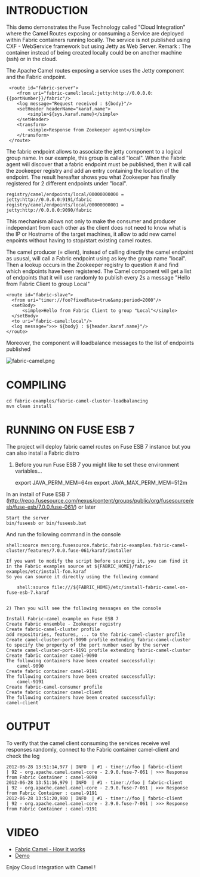 ﻿﻿INTRODUCTION
============

This demo demonstrates the Fuse Technology called "Cloud Integration" where the Camel Routes exposing or consuming
a Service are deployed within Fabric containers running locally. The service is not published using CXF - WebService
framework but using Jetty as Web Server.
Remark : The container instead of being created locally could be on another machine (ssh) or in the cloud.

The Apache Camel routes exposing a service uses the Jetty component and the Fabric endpoint.

     <route id="fabric-server">
        <from uri="fabric-camel:local:jetty:http://0.0.0.0:{{portNumber}}/fabric"/>
        <log message="Request received : ${body}"/>
        <setHeader headerName="karaf.name">
            <simple>${sys.karaf.name}</simple>
        </setHeader>
        <transform>
            <simple>Response from Zookeeper agent</simple>
        </transform>
     </route>

The fabric endpoint allows to associate the jetty component to a logical group name. In our example, this group is called "local".
When the Fabric agent will discover that a fabric endpoint must be published, then it will call the zookeeper registry and add an entry containing
the location of the endpoint. The result hereafter shows you what Zookeeper has finally registered for 2 different endpoints under "local".

    registry/camel/endpoints/local/00000000000 = jetty:http://0.0.0.0:9191/fabric
    registry/camel/endpoints/local/00000000001 = jetty:http://0.0.0.0:9090/fabric

This mechanism allows not only to make the consumer and producer independant from each other as the client does not need to know
what is the IP or Hostname of the target machines, it allow to add new camel enpoints without having to stop/start existing camel routes.

The camel producer (= client), instead of calling directly the camel endpoint as ususal, will call a Fabric endpoint using as key
the group name "local". Then a lookup occurs in the Zookeeper registry to question it and find which endpoints have been registered.
The Camel component will get a list of endpoints that it will use randomly to publish every 2s a message
"Hello from Fabric Client to group Local"

    <route id="fabric-slave">
      <from uri="timer://foo?fixedRate=true&amp;period=2000"/>
      <setBody>
          <simple>Hello from Fabric Client to group "Local"</simple>
      </setBody>
      <to uri="fabric-camel:local"/>
      <log message=">>> ${body} : ${header.karaf.name}"/>
    </route>

Moreover, the component will loadbalance messages to the list of endpoints published

![fabric-camel.png](https://github.com/fusesource/fuse/raw/master/fabric/fabric-examples/fabric-camel-cluster-loadbalancing/fabric-camel.png)

COMPILING
=========

    cd fabric-examples/fabric-camel-cluster-loadbalancing
    mvn clean install

RUNNING ON FUSE ESB 7
=====================

The project will deploy fabric camel routes on Fuse ESB 7 instance but you can also install a Fabric distro

1) Before you run Fuse ESB 7 you might like to set these environment variables...

    export JAVA_PERM_MEM=64m
    export JAVA_MAX_PERM_MEM=512m

In an install of Fuse ESB 7 (http://repo.fusesource.com/nexus/content/groups/public/org/fusesource/esb/fuse-esb/7.0.0.fuse-061/) or later

    Start the server
    bin/fuseesb or bin/fuseesb.bat

And run the following command in the console

    shell:source mvn:org.fusesource.fabric.fabric-examples.fabric-camel-cluster/features/7.0.0.fuse-061/karaf/installer

    If you want to modify the script before sourcing it, you can find it in the Fabric examples source at ${FABRIC_HOME}/fabric-examples/etc/install-fon.karaf
    So you can source it directly using the following command

        shell:source file:///${FABRIC_HOME}/etc/install-fabric-camel-on-fuse-esb-7.karaf


    2) Then you will see the following messages on the console

    Install Fabric-camel example on Fuse ESB 7
    Create Fabric ensemble - Zookeeper registry
    Create fabric-camel-cluster profile
    add repositories, features, ... to the fabric-camel-cluster profile
    Create camel-cluster-port-9090 profile extending fabric-camel-cluster to specify the property of the port number used by the server
    Create camel-cluster-port-9191 profile extending fabric-camel-cluster
    Create fabric container camel-9090
    The following containers have been created successfully:
	    camel-9090
    Create fabric container camel-9191
    The following containers have been created successfully:
	    camel-9191
    Create fabric-camel-consumer profile
    Create fabric container camel-client
    The following containers have been created successfully:
	camel-client

OUTPUT
======

To verify that the camel client consuming the services receive well responses randomly, connect
to the Fabric container camel-client and check the log

    2012-06-28 13:51:14,977 | INFO  | #1 - timer://foo | fabric-client                    | 92 - org.apache.camel.camel-core - 2.9.0.fuse-7-061 | >>> Response from Fabric Container : camel-9090
    2012-06-28 13:51:16,979 | INFO  | #1 - timer://foo | fabric-client                    | 92 - org.apache.camel.camel-core - 2.9.0.fuse-7-061 | >>> Response from Fabric Container : camel-9191
    2012-06-28 13:51:20,980 | INFO  | #1 - timer://foo | fabric-client                    | 92 - org.apache.camel.camel-core - 2.9.0.fuse-7-061 | >>> Response from Fabric Container : camel-9191

VIDEO
=====

 * [Fabric Camel - How it works](http://www.youtube.com/watch?v=CO1WcTFivT0)
 * [Demo](http://www.youtube.com/watch?v=RUg2rgY4BME)

Enjoy Cloud Integration with Camel !
